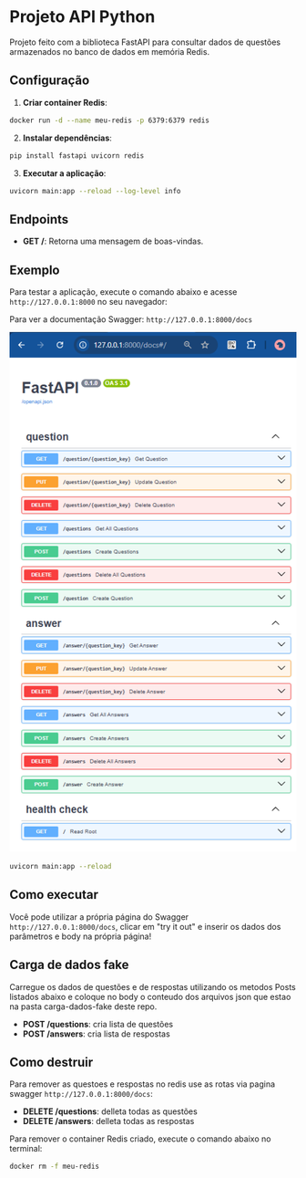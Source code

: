 # Projeto API Python 

Projeto feito com a biblioteca FastAPI para consultar dados de questões armazenados no banco de dados em memória Redis.

## Configuração

1. **Criar container Redis**:
```sh
docker run -d --name meu-redis -p 6379:6379 redis
```

2. **Instalar dependências**:
```sh
pip install fastapi uvicorn redis
```

3. **Executar a aplicação**:
```sh
uvicorn main:app --reload --log-level info
```

## Endpoints

- **GET /**: Retorna uma mensagem de boas-vindas.

## Exemplo

Para testar a aplicação, execute o comando abaixo e acesse `http://127.0.0.1:8000` no seu navegador:

Para ver a documentação Swagger:  `http://127.0.0.1:8000/docs`

![alt text](https://github.com/commithouse/apiQuestionRedis/blob/main/images/image.png?raw=true)

```sh
uvicorn main:app --reload
```

## Como executar

Você pode utilizar a própria página do Swagger `http://127.0.0.1:8000/docs`, clicar em "try it out" e inserir os dados dos parâmetros e body na própria página!

## Carga de dados fake

Carregue os dados de questões e de respostas utilizando os metodos Posts listados abaixo e coloque no body o conteudo dos arquivos json que estao na pasta carga-dados-fake deste repo.

- **POST /questions**: cria lista de questões
- **POST /answers**: cria lista de respostas

## Como destruir 

Para remover as questoes e respostas no redis use as rotas via pagina swagger `http://127.0.0.1:8000/docs`:

- **DELETE /questions**: delleta todas as questões
- **DELETE /answers**: delleta todas as respostas

Para remover o container Redis criado, execute o comando abaixo no terminal:

```sh
docker rm -f meu-redis
```
